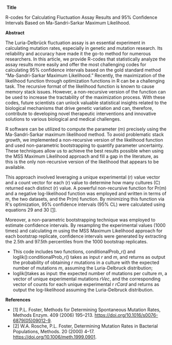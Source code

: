 
﻿
**Title**

R-codes for Calculating Fluctuation Assay Results and 95% Confidence Intervals Based on Ma-Sandri-Sarkar Maximum Likelihood.

**Abstract**

The Luria-Delbrück fluctuation assay is an essential experiment in calculating mutation rates, especially in genetic and mutation research. Its reliability and accuracy have made it the go-to method for numerous researchers. In this article, we provide R-codes that statistically analyze the assay results more easily and offer the most challenging codes for calculating 95% confidence intervals based on the gold standard method “Ma-Sandri-Sarkar Maximum Likelihood.” Recently, the maximization of the likelihood function through optimization functions in R can be a challenging task. The recursive format of the likelihood function is known to cause memory stack issues. However, a non-recursive version of the function can be used to increase the tractability of the maximization process. With these codes, future scientists can unlock valuable statistical insights related to the biological mechanisms that drive genetic variation and can, therefore, contribute to developing novel therapeutic interventions and innovative solutions to various biological and medical challenges.



R software can be utilized to compute the parameter (m) precisely using the Ma-Sandri-Sarkar maximum likelihood method. To avoid problematic stack growth, we implemented a non-recursive version of the likelihood function and used non-parametric bootstrapping to quantify parameter uncertainty. These techniques allow us to achieve the best results possible when using the MSS Maximum Likelihood approach and fill a gap in the literature, as this is the only non-recursive version of the likelihood that appears to be available.

This approach involved leveraging a unique experimental (r) value vector and a count vector for each (r) value to determine how many cultures (C) returned each distinct (r) value. A powerful non-recursive function for Pr(m) and a negative log-likelihood function was employed and written in terms of m, the two datasets, and the Pr(m) function. By minimizing this function via R's optimization, 95% confidence intervals (95% CL)  were calculated using equations 29 and 30 [[1](#biblioref00)]. 

Moreover, a non-parametric bootstrapping technique was employed to estimate confidence intervals. By resampling the experimental values (1000 times) and calculating m using the MSS Maximum Likelihood approach for each bootstrap replicate, confidence intervals were generated by extracting the 2.5th and 97.5th percentiles from the 1000 bootstrap replicates. 

- This code includes two functions, conditionalProb\_r() and loglik():conditionalProb\_r() takes as input *r* and *m*, and returns as output the probability of obtaining *r* mutations in a culture with the expected number of mutations *m*, assuming the Luria-Delbruck distribution;
- loglik()takes as input: the expected number of mutations per culture *m*, a vector of unique experimental mutations *rVec*, and the corresponding vector of counts for each unique experimental r *rCard* and returns as output the log-likelihood assuming the Luria-Delbruck distribution.



**References** 

- [1] P.L. Foster, Methods for Determining Spontaneous Mutation Rates, Methods Enzym. 409 (2006) 195–213. <https://doi.org/10.1016/s0076-6879(05)09012-9>. 
- [2] W.A. Rosche, P.L. Foster, Determining Mutation Rates in Bacterial Populations, Methods. 20 (2000) 4–17. https://doi.org/10.1006/meth.1999.0901.
